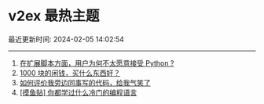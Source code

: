 # v2ex 最热主题

最近更新时间: 2024-02-05 14:02:54

--- 
1. [在扩展脚本方面，用户为何不太愿意接受 Python ?](https://www.v2ex.com/t/1014257) 
2. [1000 块的闲钱，买什么东西好？](https://www.v2ex.com/t/1014286) 
3. [如何评价我旁边同事写的代码，给我气笑了](https://www.v2ex.com/t/1014293) 
4. [[摸鱼贴] 你都学过什么冷门的编程语言](https://www.v2ex.com/t/1014303) 
